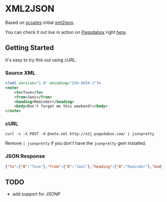XML2JSON
========
Based on [scoates](https://github.com/scoates) initial [xml2json](https://github.com/scoates/xml2json).

You can check it out *live* in action on [Pagodabox](http://pagodabox.com/) right [here](http://x2j.pagodabox.com/).

Getting Started
---------------
It's easy to try this out using cURL.

### Source XML
```xml
<?xml version="1.0" encoding="ISO-8859-1"?>
<note>
	<to>Tove</to>
	<from>Jani</from>
	<heading>Reminder</heading>
	<body>Don't forget me this weekend!</body>
</note>
```

### cURL

	curl -s -X POST -d @note.xml http://x2j.pagodabox.com/ | jsonpretty

Remove `| jsonpretty` if you don't have the `jsonpretty` gem installed.

### JSON Response
```json
{"to":{"0":"Tove"},"from":{"0":"Jani"},"heading":{"0":"Reminder"},"body":{"0":"Don't forget me this weekend!"}}
```

TODO
----
* add support for JSONP
